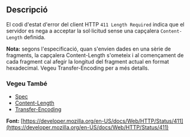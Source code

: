 ## Descripció

El codi d'estat d'error del client HTTP `411 Length Required` indica que el servidor es nega a acceptar la sol·licitud sense una capçalera `Content-Length` definida.

<aside class="info"><strong>Nota:</strong> segons l'especificació, quan s'envien dades en una sèrie de fragments, la capçalera Content-Length s'ometeix i al començament de cada fragment cal afegir la longitud del fragment actual en format hexadecimal. Vegeu Transfer-Encoding per a més detalls.</aside>

### Vegeu També

- [Spec](https://www.rfc-editor.org/rfc/rfc9110#status.411)
- [Content-Length](https://developer.mozilla.org/en-US/docs/Web/HTTP/Headers/Content-Length)
- [Transfer-Encoding](https://developer.mozilla.org/en-US/docs/Web/HTTP/Headers/Transfer-Encoding)

**Font:** [https://developer.mozilla.org/en-US/docs/Web/HTTP/Status/411](https://developer.mozilla.org/en-US/docs/Web/HTTP/Status/411)

